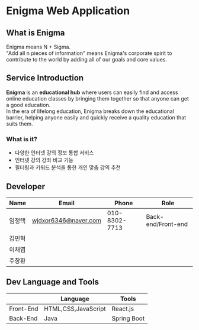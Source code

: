 # Enigma Web Application

## What is __Enigma__
Enigma means N + Sigma.     
"Add all n pieces of information" means Enigma's corporate spirit to contribute to the world by adding all of our goals and core values.    

## Service Introduction
__Enigma__ is an __educational hub__ where users can easily find and access online education classes by bringing them together so that anyone can get a good education.    
In the era of lifelong education, Enigma breaks down the educational barrier, helping anyone easily and quickly receive a quality education that suits them. 

### What is it?
+ 다양한 인터넷 강의 정보 통합 서비스
+ 인터넷 강의 강좌 비교 기능
+ 필터링과 키워드 분석을 통한 개인 맞춤 강의 추천


## Developer

|Name|Email|Phone|Role|
|----|-----|-----|----|
|임정택|wjdxor6346@naver.com|010-8302-7713|Back-end/Front-end|
|김민혁|                   |                   |
|이채엽|                    |                    |
|주창환|                    |                    |

## Dev Language and Tools
|  |Language|Tools|
|--|--------|-----|
|Front-End|HTML,CSS,JavaScript|React.js|
|Back-End|Java|Spring Boot|